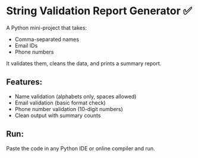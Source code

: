 # String Validation Report Generator ✅

A Python mini-project that takes:
- Comma-separated names
- Email IDs
- Phone numbers

It validates them, cleans the data, and prints a summary report.

## Features:
- Name validation (alphabets only, spaces allowed)
- Email validation (basic format check)
- Phone number validation (10-digit numbers)
- Clean output with summary counts

## Run:
Paste the code in any Python IDE or online compiler and run.
